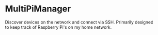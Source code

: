 # MultiPiManager
Discover devices on the network and connect via SSH. Primarily designed to keep track of Raspberry Pi's on my home network.
